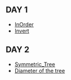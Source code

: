 ## DAY 1
- [InOrder](https://swexpertacademy.com/main/code/problem/problemDetail.do?contestProbId=AV140YnqAIECFAYD)
- [Invert](https://leetcode.com/problems/invert-binary-tree/)

## DAY 2
- [Symmetric_Tree](https://leetcode.com/problems/symmetric-tree/)
- [Diameter of the tree](https://www.acmicpc.net/problem/1967)
